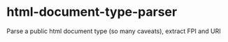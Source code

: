 html-document-type-parser
=========================

Parse a public html document type (so many caveats), extract FPI and URI
